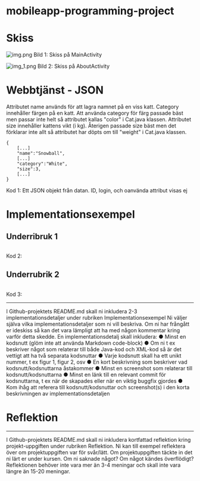 # mobileapp-programming-project
# Skiss

![img.png](img.png)
Bild 1: Skiss på MainActivity

![img_1.png](img_1.png)
Bild 2: Skiss på AboutActivity

# Webbtjänst - JSON
Attributet name används för att lagra namnet på en viss katt.
Category innehåller färgen på en katt. Att använda category för färg passade bäst men passar inte helt 
så attributet kallas "color" i Cat.java klassen.
Attributet size innehåller kattens vikt (i kg). Återigen passade size bäst men det förklarar inte allt
så attributet har döpts om till "weight" i Cat.java klassen.

```
{
    [...]
    "name":"Snowball",
    [...]
    "category":"White",
    "size":3,
    [...]
}
```
Kod 1: Ett JSON objekt från datan. ID, login, och oanvända attribut visas ej

# Implementationsexempel

## Underribruk 1


```

```
Kod 2: 


## Underrubrik 2

```

```
Kod 3:

-----------------------------------------------------
I Github-projektets README.md skall ni inkludera 2-3 implementationsdetaljer under rubriken
Implementationsexempel Ni väljer själva vilka implementationsdetaljer som ni vill beskriva. 
Om ni har frångått er ideskiss så kan det vara lämpligt att ha med någon kommentar kring varför 
detta skedde.
En implementationsdetalj skall inkludera:
● Minst en kodsnutt (glöm inte att använda Markdown code-block)
● Om ni t ex beskriver något som relaterar till både Java-kod och XML-kod så är det vettigt att 
ha två separata kodsnuttar
● Varje kodsnutt skall ha ett unikt nummer, t ex figur 1, figur 2, osv 
● En kort beskrivning som beskriver vad kodsnutt/kodsnuttarna åstakommer 
● Minst en screenshot som relaterar till kodsnutt/kodsnuttarna 
● Minst en länk till en relevant commit för kodsnuttarna, t ex när de skapades eller när en 
viktig buggfix gjordes 
● Kom ihåg att referera till kodsnutt/kodsnuttar och screenshot(s) i den korta beskrivningen av
implementationsdetaljen

# Reflektion


-----------------------------------------------------
I Github-projektets README.md skall ni inkludera kortfattad reflektion kring projekt-uppgiften under 
rubriken Reflektion. Ni kan till exempel reflektera över om projektuppgiften var för svår/lätt. 
Om projektuppgiften täckte in det ni lärt er under kursen. Om ni saknade något? Om något kändes 
överflödigt?
Reflektionen behöver inte vara mer än 3-4 meningar och skall inte vara längre än 15-20 meningar.